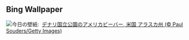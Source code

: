 ## Bing Wallpaper
![](https://www.bing.com/th?id=OHR.BeaverDenali_JA-JP3797917391_UHD.jpg&w=1000)今日の壁紙: &nbsp;[デナリ国立公園のアメリカビーバー, 米国 アラスカ州  (© Paul Souders/Getty Images)](https://www.bing.com/th?id=OHR.BeaverDenali_JA-JP3797917391_UHD.jpg)
<br><br/>
